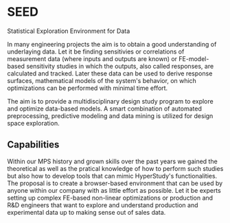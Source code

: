 # SEED
Statistical Exploration Environment for Data

In many engineering projects the aim is to obtain a good understanding of underlaying data. Let it be finding sensitivies or correlations of measurement
data (where inputs and outputs are known) or FE-model-based sensitivity studies in which the outputs, also called responses, are calculated and tracked.
Later these data can be used to derive response surfaces, mathematical models of the system's behavior, on which optimizations can be performed with
minimal time effort.

The aim is to provide a multidisciplinary design study program to explore and optimize data-based models. A smart combination of automated preprocessing, predictive modeling and data mining is utilized for design space exploration.

## Capabilities
Within our MPS history and grown skills over the past years we gained the theoretical as well as the pratical knowledge of how to perform such studies but
also how to develop tools that can mimic HyperStudy's functionalities.
The proposal is to create a browser-based environment that can be used by anyone within our company with as little effort as possible. Let it be experts
setting up complex FE-based non-linear optimizations or production and R&D engineers that want to explore and understand production and experimental
data up to making sense out of sales data.
